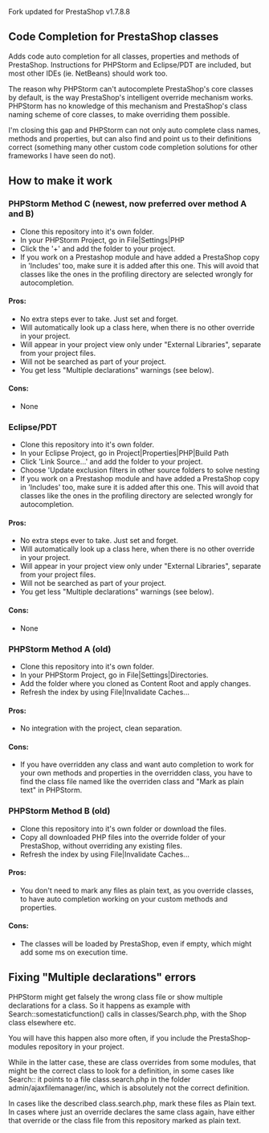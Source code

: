 Fork updated for PrestaShop v1.7.8.8


## Code Completion for PrestaShop classes

Adds code auto completion for all classes, properties and methods of PrestaShop. Instructions for PHPStorm and Eclipse/PDT are included, but most other IDEs (ie. NetBeans) should work too. 

The reason why PHPStorm can't autocomplete PrestaShop's core classes by default, is the way PrestaShop's
intelligent override mechanism works. PHPStorm has no knowledge of this mechanism and PrestaShop's class
naming scheme of core classes, to make overriding them possible. 

I'm closing this gap and PHPStorm can not only auto complete class names, methods and properties, 
but can also find and point us to their definitions correct (something many other custom code completion
solutions for other frameworks I have seen do not). 

## How to make it work

### PHPStorm Method C (newest, now preferred over method A and B)

- Clone this repository into it's own folder. 
- In your PHPStorm Project, go in File|Settings|PHP
- Click the '+' and add the folder to your project. 
- If you work on a Prestashop module and have added a PrestaShop copy in 'Includes' too, make sure it is added after 
this one. This will avoid that classes like the ones in the profiling directory are selected wrongly for autocompletion.   

#### Pros:
- No extra steps ever to take. Just set and forget. 
- Will automatically look up a class here, when there is no other override in your project. 
- Will appear in your project view only under "External Libraries", separate from your project files.
- Will not be searched as part of your project.  
- You get less "Multiple declarations" warnings (see below). 

#### Cons:
- None 

### Eclipse/PDT

- Clone this repository into it's own folder. 
- In your Eclipse Project, go in Project|Properties|PHP|Build Path
- Click 'Link Source...' and add the folder to your project. 
- Choose 'Update exclusion filters in other source folders to solve nesting
- If you work on a Prestashop module and have added a PrestaShop copy in 'Includes' too, make sure it is added after 
this one. This will avoid that classes like the ones in the profiling directory are selected wrongly for autocompletion.   

#### Pros:
- No extra steps ever to take. Just set and forget. 
- Will automatically look up a class here, when there is no other override in your project. 
- Will appear in your project view only under "External Libraries", separate from your project files.
- Will not be searched as part of your project.  
- You get less "Multiple declarations" warnings (see below). 

#### Cons:
- None 

### PHPStorm Method A (old)

- Clone this repository into it's own folder.
- In your PHPStorm Project, go in File|Settings|Directories.
- Add the folder where you cloned as Content Root and apply changes.
- Refresh the index by using File|Invalidate Caches...

#### Pros:
- No integration with the project, clean separation. 

#### Cons:
- If you have overridden any class and want auto completion to work for your own methods and properties in the overridden class, you have to find the class file named like the overriden class and "Mark as plain text" in PHPStorm.
 

### PHPStorm Method B (old)

- Clone this repository into it's own folder or download the files.
- Copy all downloaded PHP files into the override folder of your PrestaShop, without overriding any existing files. 
- Refresh the index by using File|Invalidate Caches...


#### Pros:
- You don't need to mark any files as plain text, as you override classes, to have auto completion working on your custom methods and properties.

#### Cons:
- The classes will be loaded by PrestaShop, even if empty, which might add some ms on execution time. 


## Fixing "Multiple declarations" errors

PHPStorm might get falsely the wrong class file or show multiple declarations for a class. So it happens as example with Search::somestaticfunction() calls in classes/Search.php, with the Shop class elsewhere etc. 

You will have this happen also more often, if you include the PrestaShop-modules repository in your project. 

While in the latter case, these are class overrides from some modules, that might be the correct class to look for a definition, in some cases like Search:: it points to a file class.search.php in the folder admin/ajaxfilemanager/inc, which is absolutely not the correct definition. 

In cases like the described class.search.php, mark these files as Plain text. In cases where just an override declares the same class again, have either that override or the class file from this repository marked as plain text. 

